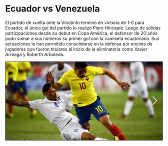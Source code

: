 # Ecuador vs Venezuela

El partido de vuelta ante la Vinotinto terminó en victoria de 1-0 para Ecuador, el único gol del partido lo realizó Piero Hincapié. Luego de sólidas participaciones desde su debut en Copa América, el defensor de 20 años pudo sumar a sus números su primer gol con la camiseta ecuatoriana. Sus actuaciones le han permitido consolidarse en la defensa por encima de jugadores que fueron titulares al inicio de la eliminatoria como Xavier Arreaga y Roberth Arboleda.

![Texto alternativo](c.jpg)